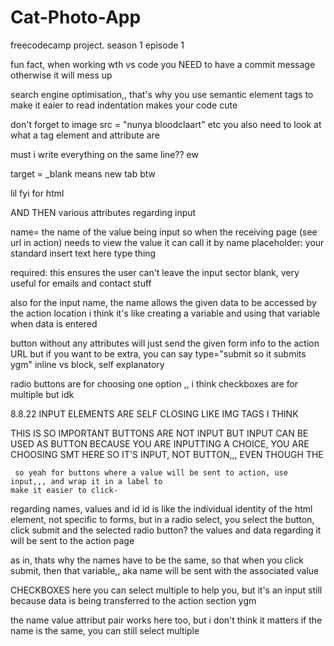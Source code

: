# Cat-Photo-App
freecodecamp project. season 1 episode 1

fun fact, when working wth vs code you NEED to have a commit message otherwise it will mess up

search engine optimisation,, that's why you use semantic element tags to make it eaier to read
indentation makes your code cute

don't forget to image src = "nunya bloodclaart" etc
you also need to look at what a tag element and  attribute are

must i write everything on the same line?? ew

target = _blank means new tab btw

lil fyi for html
<!--okay so tags, attributes, elements and stuff. 
        
            from my understanding an element is your standard tag thing. an attribute is the attribute of the tag
            aka the element
            the attribute has a value.

            so it's a bit like in OOP, you have your object (element)
            then the object has states and methods.
            the states would be the attributes and then those states have values

            por ejemplo - bratzdoll object
            bratzDoll Sasha = new BratzDoll (17)
                vs html
            <bratzDoll age="17"> Sasha </bratzDoll>
            the age is the attribute, but the value is 17, and the element is bratzDoll
        -->

AND THEN various attributes regarding input

name= the name of the value being input so when the receiving page (see url in action) needs to view the value it can call it by name
placeholder: your standard insert text here type thing

required: this ensures the user can't leave the input sector blank, very useful for emails and contact stuff

also for the input name, the name allows the given data to be accessed by the action location
        i think it's like creating a variable and using that variable when data is entered
    
  button without any attributes will just send the given form info to the action URL
            but if you want to be extra, you can say type="submit so it submits ygm"
        inline vs block, self explanatory
        
radio buttons are for choosing one option ,, i think checkboxes are for multiple but idk

8.8.22
INPUT ELEMENTS ARE SELF CLOSING LIKE IMG TAGS I THINK

THIS IS SO IMPORTANT BUTTONS ARE NOT INPUT BUT INPUT CAN BE USED AS BUTTON
     BECAUSE YOU ARE INPUTTING A CHOICE, YOU ARE CHOOSING SMT HERE SO IT'S INPUT, NOT BUTTON,,, EVEN THOUGH 
     THE
     
     so yeah for buttons where a value will be sent to action, use input,,, and wrap it in a label to
    make it easier to click-


regarding names, values and id
id is like the individual identity of the html element, not specific to forms, 
but in a radio select, you select the button, 
click submit and the selected radio button? the values and data regarding it will be sent to the  action page

as in, thats why the names have to be the same, so that when you click submit, then that variable,, aka name will be sent with the associated value

CHECKBOXES
here you can select multiple to help you, but it's an input still because data is being transferred to the action section ygm

the name value attribut pair works here too, but i don't think it matters if the name is the same, you can still select multiple
